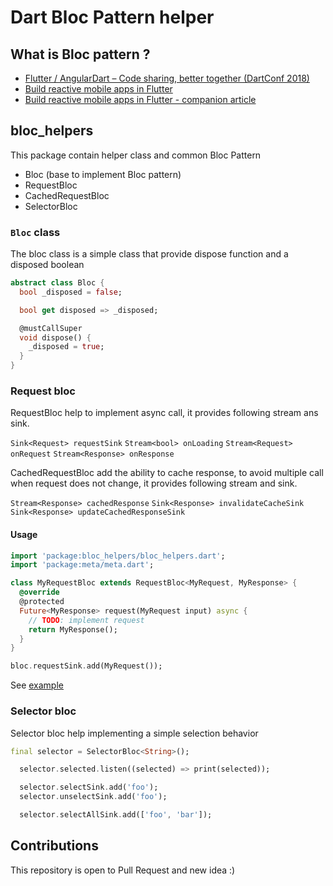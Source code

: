# Dart Bloc Pattern helper

## What is Bloc pattern ?

- [Flutter / AngularDart – Code sharing, better together (DartConf 2018)](https://youtu.be/PLHln7wHgPE)
- [Build reactive mobile apps in Flutter](https://youtu.be/RS36gBEp8OI)
- [Build reactive mobile apps in Flutter - companion article](https://medium.com/flutter-io/build-reactive-mobile-apps-in-flutter-companion-article-13950959e381)

## bloc_helpers

This package contain helper class and common Bloc Pattern

- Bloc (base to implement Bloc pattern)
- RequestBloc
- CachedRequestBloc
- SelectorBloc

### `Bloc` class

The bloc class is a simple class that provide dispose function and a disposed boolean

```dart
abstract class Bloc {
  bool _disposed = false;

  bool get disposed => _disposed;

  @mustCallSuper
  void dispose() {
    _disposed = true;
  }
}
```

### Request bloc 

RequestBloc help to implement async call, it provides following stream ans sink.

`Sink<Request> requestSink`
`Stream<bool> onLoading`
`Stream<Request> onRequest`
`Stream<Response> onResponse`

CachedRequestBloc add the ability to cache response, to avoid multiple call when request does not change, it provides following stream and sink.

`Stream<Response> cachedResponse`
`Sink<Response> invalidateCacheSink`
`Sink<Response> updateCachedResponseSink`

#### Usage

```dart
import 'package:bloc_helpers/bloc_helpers.dart';
import 'package:meta/meta.dart';

class MyRequestBloc extends RequestBloc<MyRequest, MyResponse> {
  @override
  @protected
  Future<MyResponse> request(MyRequest input) async {
    // TODO: implement request
    return MyResponse();
  }
}

bloc.requestSink.add(MyRequest());
```

See [example](https://github.com/lejard-h/bloc_helpers/tree/master/example/request.dart)

### Selector bloc

Selector bloc help implementing a simple selection behavior

```dart
final selector = SelectorBloc<String>();

  selector.selected.listen((selected) => print(selected));

  selector.selectSink.add('foo');
  selector.unselectSink.add('foo');

  selector.selectAllSink.add(['foo', 'bar']);
```

## Contributions

This repository is open to Pull Request and new idea :)
